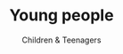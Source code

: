 ---
title: Young people
subtitle: Children &amp; Teenagers
description: |
  We offer a space where people aged 6 – 18 can take part in sports, music, drama and crafts. We also lead trips away from the centre, such as to local museums and on woodland adventures.
introduction_title: Develop skills, get advice and have fun
introduction:
  Our popular Youth Café is somewhere 11 - 18 year olds can socialise and meet friends. There’s always someone to talk to for advice or guidance.
introduction_photo: '/images/youngpeople2.jpg'
childname: young-people
facts:
- figure: '425'
  description: We’ve delivered 425 hours of support and activities for young people
- figure: '238'
  description: We’ve involved 238 young people in a youth service including holiday provision
- figure: '19'
  description: We’ve given 19 students work experience placements
- figure: '240'
  description: We’ve enabled young volunteers to give 240 hours of their time
story: young-people
---